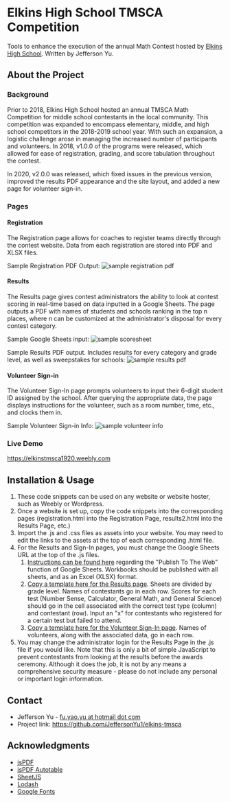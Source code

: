 # Elkins High School TMSCA Competition
Tools to enhance the execution of the annual Math Contest hosted by [Elkins High School](https://www.fortbendisd.com/ehs). Written by Jefferson Yu.

## About the Project
### Background
Prior to 2018, Elkins High School hosted an annual TMSCA Math Competition for middle school contestants in the local community. This competition was expanded to encompass elementary, middle, and high school competitors in the 2018-2019 school year. With such an expansion, a logistic challenge arose in managing the increased number of participants and volunteers. In 2018, v1.0.0 of the programs were released, which allowed for ease of registration, grading, and score tabulation throughout the contest.

In 2020, v2.0.0 was released, which fixed issues in the previous version, improved the results PDF appearance and the site layout, and added a new page for volunteer sign-in. 

### Pages
#### Registration
The Registration page allows for coaches to register teams directly through the contest website. Data from each registration are stored into PDF and XLSX files.

Sample Registration PDF Output: 
![sample registration pdf](https://user-images.githubusercontent.com/43518772/136645027-97046958-b7b0-43d3-88c1-32db875cdd7b.png)

#### Results
The Results page gives contest administrators the ability to look at contest scoring in real-time based on data inputted in a Google Sheets. The page outputs a PDF with names of students and schools ranking in the top n places, where n can be customized at the administrator's disposal for every contest category.

Sample Google Sheets input: 
![sample scoresheet](https://user-images.githubusercontent.com/43518772/136645341-673889dc-733d-4a9a-bbc0-2eaeebca571c.png)

Sample Results PDF output. Includes results for every category and grade level, as well as sweepstakes for schools: 
![sample results pdf](https://user-images.githubusercontent.com/43518772/136645406-c9542600-d2a2-4639-82df-2e56792a1a89.png)

#### Volunteer Sign-in
The Volunteer Sign-In page prompts volunteers to input their 6-digit student ID assigned by the school. After querying the appropriate data, the page displays instructions for the volunteer, such as a room number, time, etc., and clocks them in.

Sample Volunteer Sign-in Info:
![sample volunteer info](https://user-images.githubusercontent.com/43518772/136645682-246d5f47-2a73-4c65-bc31-fc47f2fba69d.png)

### Live Demo
https://elkinstmsca1920.weebly.com

## Installation & Usage
1. These code snippets can be used on any website or website hoster, such as Weebly or Wordpress.
2. Once a website is set up, copy the code snippets into the corresponding pages (registration.html into the Registration Page, results2.html into the Results Page, etc.)
3. Import the .js and .css files as assets into your website. You may need to edit the links to the assets at the top of each corresponding .html file.
4. For the Results and Sign-In pages, you must change the Google Sheets URL at the top of the .js files. 
    1. [Instructions can be found here](https://sites.google.com/a/ccpsnet.net/googletraining/faq/FAQ-Drive/how-do-i-publish-a-sheet-to-the-web-and-what-does-that-mean) regarding the "Publish To The Web" function of Google Sheets. Workbooks should be published with all sheets, and as an Excel (XLSX) format.
    2. [Copy a template here for the Results page](https://docs.google.com/spreadsheets/d/1QWfdL1PTMwvLUxc9Rhd-SO924D1JkRuUMqtMaqG8Fdc/edit?usp=sharing). Sheets are divided by grade level. Names of contestants go in each row. Scores for each test (Number Sense, Calculator, General Math, and General Science) should go in the cell associated with the correct test type (column) and contestant (row). Input an "x" for contestants who registered for a certain test but failed to attend.
    3. [Copy a template here for the Volunteer Sign-In page](https://docs.google.com/spreadsheets/d/1QuSMbv_N-P6LOjn3ms9NcP7FbeVOWpNxRPLzY7l-kHE/copy?usp=sharing). Names of volunteers, along with the associated data, go in each row.
5. You may change the administrator login for the Results Page in the .js file if you would like. Note that this is only a bit of simple JavaScript to prevent contestants from looking at the results before the awards ceremony. Although it does the job, it is not by any means a comprehensive security measure - please do not include any personal or important login information. 

## Contact
* Jefferson Yu - [fu.yao.yu at hotmail dot com](mailto:fu.yao.yu@hotmail.com)
* Project link: https://github.com/JeffersonYu1/elkins-tmsca

## Acknowledgments
* [jsPDF](https://github.com/parallax/jsPDF)
* [jsPDF Autotable](https://github.com/simonbengtsson/jsPDF-AutoTable)
* [SheetJS](https://github.com/SheetJS/sheetjs)
* [Lodash](https://lodash.com/)
* [Google Fonts](https://fonts.google.com/)
